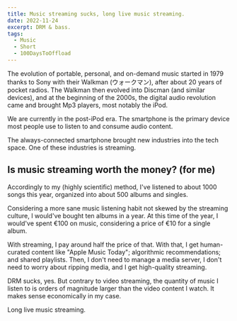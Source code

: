 ```yaml
---
title: Music streaming sucks, long live music streaming.
date: 2022-11-24
excerpt: DRM & bass.
tags:
  - Music
  - Short
  - 100DaysToOffload
---
```


The evolution of portable, personal, and on-demand music started in 1979 thanks to Sony with their Walkman (ウォークマン), after about 20 years of pocket radios.
The Walkman then evolved into Discman (and similar devices), and at the beginning of the 2000s, the digital audio revolution came and brought Mp3 players, most notably the iPod.

We are currently in the post-iPod era. The smartphone is the primary device most people use to listen to and consume audio content.

The always-connected smartphone brought new industries into the tech space. One of these industries is streaming.

## Is music streaming worth the money? (for me)

Accordingly to my (highly scientific) method, I've listened to about 1000 songs this year, organized into about 500 albums and singles.

Considering a more sane music listening habit not skewed by the streaming culture, I would've bought ten albums in a year. At this time of the year, I would've spent €100 on music, considering a price of €10 for a single album.

With streaming, I pay around half the price of that. With that, I get
human-curated content like "Apple Music Today";
algorithmic recommendations;
and shared playlists.
Then, I don't need to manage a media server, I don't need to worry about ripping media, and I get high-quality streaming.

DRM sucks, yes. But contrary to video streaming, the quantity of music I listen to is orders of magnitude larger than the video content I watch. It makes sense economically in my case.

Long live music streaming.
